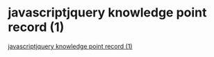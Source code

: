 # javascriptjquery knowledge point record (1)
[javascriptjquery knowledge point record (1)](https://aiwithcloud.com/2022/09/19/javascriptjquery_knowledge_point_record_1/)